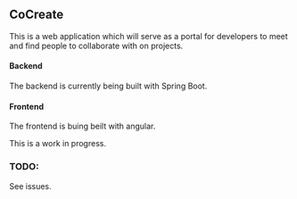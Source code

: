 ## CoCreate

This is a web application which will serve as a portal for developers to meet and find people to collaborate with on projects. 

#### Backend
The backend is currently being built with Spring Boot. 

#### Frontend
The frontend is buing beilt with angular.

This is a work in progress.

### TODO:
See issues.

